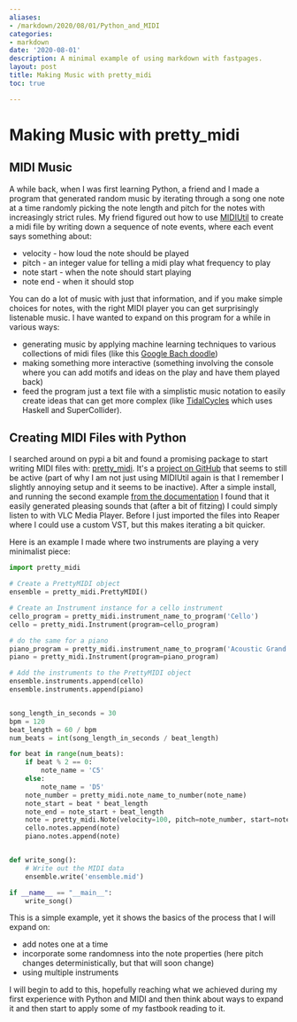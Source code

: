 ```yaml
---
aliases:
- /markdown/2020/08/01/Python_and_MIDI
categories:
- markdown
date: '2020-08-01'
description: A minimal example of using markdown with fastpages.
layout: post
title: Making Music with pretty_midi
toc: true

---
```


# Making Music with pretty_midi

## MIDI Music

A while back, when I was first learning Python, a friend and I made a program that generated random music by iterating through a song one note at a time randomly picking the note length and pitch for the notes with increasingly strict rules. My friend figured out how to use [MIDIUtil](https://pypi.org/project/MIDIUtil/) to create a midi file by writing down a sequence of note events, where each event says something about:

* velocity - how loud the note should be played
* pitch - an integer value for telling a midi play what frequency to play
* note start - when the note should start playing
* note end - when it should stop

You can do a lot of music with just that information, and if you make simple choices for notes, with the right MIDI player you can get surprisingly listenable music. I have wanted to expand on this program for a while in various ways:

* generating music by applying machine learning techniques to various collections of midi files (like this [Google Bach doodle](https://www.google.com/doodles/celebrating-johann-sebastian-bach))
* making something more interactive (something involving the console where you can add motifs and ideas on the play and have them played back)
* feed the program just a text file with a simplistic music notation to easily create ideas that can get more complex (like [TidalCycles](https://tidalcycles.org/index.php/Welcome) which uses Haskell and SuperCollider).

## Creating MIDI Files with Python

I searched around on pypi a bit and found a promising package to start writing MIDI files with: [pretty_midi](https://pypi.org/project/pretty_midi/). It's a [project on GitHub](https://github.com/craffel/pretty-midi) that seems to still be active (part of why I am not just using MIDIUtil again is that I remember I slightly annoying setup and it seems to be inactive). After a simple install, and running the second example [from the documentation](http://craffel.github.io/pretty-midi/) I found that it easily generated pleasing sounds that (after a bit of fitzing) I could simply listen to with VLC Media Player. Before I just imported the files into Reaper where I could use a custom VST, but this makes iterating a bit quicker.

Here is an example I made where two instruments are playing a very minimalist piece:

```python
import pretty_midi

# Create a PrettyMIDI object
ensemble = pretty_midi.PrettyMIDI()

# Create an Instrument instance for a cello instrument
cello_program = pretty_midi.instrument_name_to_program('Cello')
cello = pretty_midi.Instrument(program=cello_program)

# do the same for a piano
piano_program = pretty_midi.instrument_name_to_program('Acoustic Grand Piano')
piano = pretty_midi.Instrument(program=piano_program)

# Add the instruments to the PrettyMIDI object
ensemble.instruments.append(cello)
ensemble.instruments.append(piano)


song_length_in_seconds = 30
bpm = 120
beat_length = 60 / bpm
num_beats = int(song_length_in_seconds / beat_length)

for beat in range(num_beats):
    if beat % 2 == 0:
        note_name = 'C5'
    else:
        note_name = 'D5'
    note_number = pretty_midi.note_name_to_number(note_name)
    note_start = beat * beat_length
    note_end = note_start + beat_length
    note = pretty_midi.Note(velocity=100, pitch=note_number, start=note_start, end=note_end)
    cello.notes.append(note)
    piano.notes.append(note)


def write_song():
    # Write out the MIDI data
    ensemble.write('ensemble.mid')

if __name__ == "__main__":
    write_song()
```

This is a simple example, yet it shows the basics of the process that I will expand on:

* add notes one at a time
* incorporate some randomness into the note properties (here pitch changes deterministically, but that will soon change)
* using multiple instruments

I will begin to add to this, hopefully reaching what we achieved during my first experience with Python and MIDI and then think about ways to expand it and then start to apply some of my fastbook reading to it.
